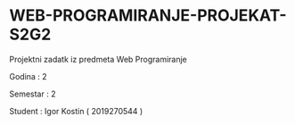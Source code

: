# WEB-PROGRAMIRANJE-PROJEKAT-S2G2

Projektni zadatk iz predmeta Web Programiranje

Godina : 2

Semestar : 2

Student : Igor Kostin ( 2019270544 )
